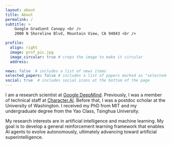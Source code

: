 ```yaml
---
layout: about
title: About
permalink: /
subtitle: >
    Google Gradient Canopy <br />
    2000 N Shoreline Blvd, Mountain View, CA 94043 <br />

profile:
  align: right
  image: prof_pic.jpg
  image_circular: true # crops the image to make it circular
  address:

news: false  # includes a list of news items
selected_papers: false # includes a list of papers marked as "selected={true}"
social: true  # includes social icons at the bottom of the page
---
```


I am a research scientist at [Google DeepMind](https://deepmind.google/).
Previously, I was a member of technical staff at [Character.AI](https://character.ai/).
Before that, I was a postdoc scholar at the University of Washington.
I received my PhD from MIT and my undergraduate degree from the Yao Class, Tsinghua University.

My research interests are in artificial intelligence and machine learning.
My goal is to develop a general reinforcement learning framework that enables AI agents to evolve autonomously, ultimately advancing toward artificial superintelligence.

<!-- Put your address / P.O. box / other info right below your picture. You can also disable any these elements by editing `profile` property of the YAML header of your `_pages/about.md`. Edit `_bibliography/papers.bib` and Jekyll will render your [publications page](/al-folio/publications/) automatically. -->